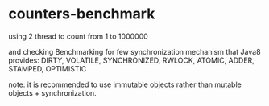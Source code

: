counters-benchmark
==================

using 2 thread to count from 1 to 1000000

and checking Benchmarking for few synchronization mechanism that Java8 provides:
		DIRTY,
		VOLATILE,
		SYNCHRONIZED,
		RWLOCK,
		ATOMIC,
		ADDER,
		STAMPED,
		OPTIMISTIC

note: it is recommended to use immutable objects rather than mutable objects + synchronization.